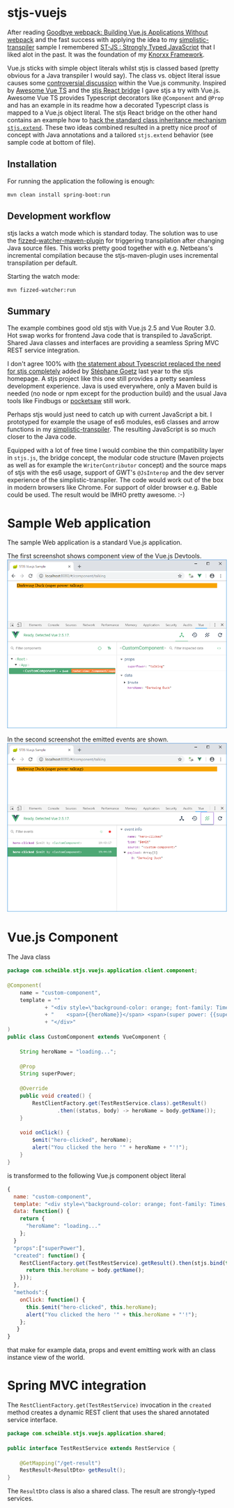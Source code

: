 # stjs-vuejs

After reading [Goodbye webpack: Building Vue.js Applications Without webpack](https://markus.oberlehner.net/blog/goodbye-webpack-building-vue-applications-without-webpack/) and the fast success with applying the idea to my [simplistic-transpiler](https://github.com/janScheible/simplistic-transpiler) sample I remembered [ST-JS : Strongly Typed JavaScript](https://st-js.github.io/) that I liked alot in the past. It was the foundation of my [Knorxx Framework](https://github.com/janScheible/knorxx).

Vue.js sticks with simple object literals whilst stjs is classed based (pretty obvious for a Java transpiler I would say).
The class vs. object literal issue causes some [controversial discussion](https://github.com/vuejs/vue/issues/2371) within the Vue.js community.
Inspired by [Awesome Vue TS](https://github.com/HerringtonDarkholme/av-ts) and the [stjs React bridge](https://github.com/st-js/react-bridge) I gave stjs a try with Vue.js.
Awesome Vue TS provides Typescript decorators like `@Component` and `@Prop` and has an example in its readme how a decorated Typescript class is mapped to a Vue.js object literal.
The stjs React bridge on the other hand contains an example how to [hack the standard class inheritance mechanism `stjs.extend`](https://github.com/st-js/react-bridge/blob/master/src/main/js/META-INF/resources/webjars/stjs-react/stjs-react.js).
These two ideas combined resulted in a pretty nice proof of concept with Java annotations and a tailored `stjs.extend` behavior (see sample code at bottom of file).

## Installation

For running the application the following is enough:
```
mvn clean install spring-boot:run
```

## Development workflow

stjs lacks a watch mode which is standard today.
The solution was to use the [fizzed-watcher-maven-plugin](https://github.com/fizzed/maven-plugins) for triggering transpilation after changing Java source files.
This works pretty good together with e.g. Netbeans's incremental compilation because the stjs-maven-plugin uses incremental transpilation per default.

Starting the watch mode:
```
mvn fizzed-watcher:run
```

## Summary

The example combines good old stjs with Vue.js 2.5 and Vue Router 3.0.
Hot swap works for frontend Java code that is transpiled to JavaScript.
Shared Java classes and interfaces are providing a seamless Spring MVC REST service integration.

I don't agree 100% with [the statement about Typescript replaced the need for stjs completely](https://st-js.github.io/typescript.html) added by [Stéphane Goetz](https://github.com/onigoetz) last year to the stjs homepage.
A stjs project like this one still provides a pretty seamless development experience.
Java is used everywhere, only a Maven build is needed (no node or npm except for the production build) and the usual Java tools like Findbugs or [pocketsaw](https://github.com/janScheible/pocketsaw) still work.

Perhaps stjs would just need to catch up with current JavaScript a bit.
I prototyped for example the usage of es6 modules, es6 classes and arrow functions in my [simplistic-transpiler](https://github.com/janScheible/simplistic-transpiler).
The resulting JavaScript is so much closer to the Java code.

Equipped with a lot of free time I would combine the thin compatibility layer in `stjs.js`, the bridge concept, the modular code structure (Maven projects as well as for example the `WriterContributor` concept) and the source maps of stjs with the es6 usage, support of GWT's `@JsInterop` and the dev server experience of the simplistic-transpiler.
The code would work out of the box in modern browsers like Chrome.
For support of older browser e.g. Bable could be used.
The result would be IMHO pretty awesome. :-)

# Sample Web application

The sample Web application is a standard Vue.js application.

The first screenshot shows component view of the Vue.js Devtools.
![Sample Web applcation structure](./sample-web-application-structure.png)

In the second screenshot the emitted events are shown.
![Sample Web applcation events](./sample-web-application-events.png)

# Vue.js Component

The Java class
```java
package com.scheible.stjs.vuejs.application.client.component;

@Component(
	name = "custom-component",
	template = ""
			+ "<div style=\"background-color: orange; font-family: Times, serif;\" v-on:click=\"onClick\">"
			+ "    <span>{{heroName}}</span> <span>(super power: {{superPower}})</span>"
			+ "</div>"
)
public class CustomComponent extends VueComponent {
	
	String heroName = "loading...";
	
	@Prop
	String superPower;
	
	@Override
	public void created() {
		RestClientFactory.get(TestRestService.class).getResult()
				.then((status, body) -> heroName = body.getName());
	}
	
	void onClick() {
		$emit("hero-clicked", heroName);
		alert("You clicked the hero '" + heroName + "'!");
	}	
}
```
is transformed to the following Vue.js component object literal
```js
{
  name: "custom-component",
  template: "<div style=\"background-color: orange; font-family: Times, serif;\" v-on:click=\"onClick\">    <span>{{heroName}}</span> <span>(super power: {{superPower}})</span></div>",
  data: function() {
    return {
      "heroName": "loading..."
    };
  }
  "props":["superPower"],
  "created": function() {
    RestClientFactory.get(TestRestService).getResult().then(stjs.bind(this, function(status, body) {
      return this.heroName = body.getName();
    }));
  },
  "methods":{
    onClick: function() {
      this.$emit("hero-clicked", this.heroName);
      alert("You clicked the hero '" + this.heroName + "'!");
    };
   }
}
```
that make for example data, props and event emitting work with an class instance view of the world.

# Spring MVC integration 

The `RestClientFactory.get(TestRestService)` invocation in the `created` method creates a dynamic REST client that uses the shared annotated service interface.

```java
package com.scheible.stjs.vuejs.application.shared;

public interface TestRestService extends RestService {
	
	@GetMapping("/get-result")
	RestResult<ResultDto> getResult();
}
```

The `ResultDto` class is also a shared class.
The result are strongly-typed services.